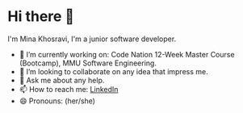 # Hi there 👋

I'm Mina Khosravi, I'm a junior software developer.

<!--
**Minakrv/MinaKrv** is a ✨ _special_ ✨ repository because its `README.md` (this file) appears on your GitHub profile.
-->


- 🔭 I’m currently working on: Code Nation 12-Week Master Course (Bootcamp), MMU Software Engineering.
- 👯 I’m looking to collaborate on any idea that impress me.
- 💬 Ask me about any help.
- 📫 How to reach me: [LinkedIn](https://www.linkedin.com/in/mina-khosravi-14b4321aa/)
- 😄 Pronouns: (her/she)



